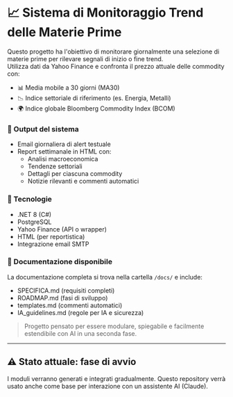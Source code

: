 # 📈 Sistema di Monitoraggio Trend delle Materie Prime

Questo progetto ha l'obiettivo di monitorare giornalmente una selezione di materie prime per rilevare segnali di inizio o fine trend.  
Utilizza dati da Yahoo Finance e confronta il prezzo attuale delle commodity con:

- 📊 Media mobile a 30 giorni (MA30)
- 📉 Indice settoriale di riferimento (es. Energia, Metalli)
- 🌍 Indice globale Bloomberg Commodity Index (BCOM)

### 📌 Output del sistema

- Email giornaliera di alert testuale
- Report settimanale in HTML con:
  - Analisi macroeconomica
  - Tendenze settoriali
  - Dettagli per ciascuna commodity
  - Notizie rilevanti e commenti automatici

### 🔧 Tecnologie
- .NET 8 (C#)
- PostgreSQL
- Yahoo Finance (API o wrapper)
- HTML (per reportistica)
- Integrazione email SMTP

### 📁 Documentazione disponibile
La documentazione completa si trova nella cartella `/docs/` e include:

- SPECIFICA.md (requisiti completi)
- ROADMAP.md (fasi di sviluppo)
- templates.md (commenti automatici)
- IA_guidelines.md (regole per IA e sicurezza)

> Progetto pensato per essere modulare, spiegabile e facilmente estendibile con AI in una seconda fase.

---

## ⚠️ Stato attuale: fase di avvio

I moduli verranno generati e integrati gradualmente. Questo repository verrà usato anche come base per interazione con un assistente AI (Claude).